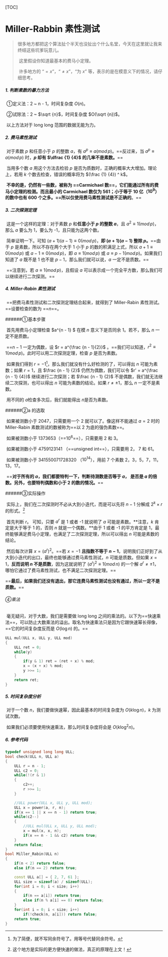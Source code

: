 [TOC]

# Miller-Rabbin 素性测试

>   ​	很多地方都把这个算法扯个半天也没扯出个什么名堂，今天在这里就让我来终结这些坑爹玩意儿。
>
>   ​	这里假设你知道最基本的费马小定理。
>
>   ​	许多地方的 “$= x$”，“$\ne x$”，“为 $x$” 等，表示的是在模意义下的情况，请仔细思考。



##### 1. 判断素数的暴力方法

​	①定义法：2 ~ n - 1，时间复杂度 $O(n)$。

​	②试除法：2 ~ $\sqrt {n}$，时间复杂度 $O(\sqrt {n})$。

​	以上方法对于 long long 范围的数据无能为力。

##### 2. 费马素性测试

​	对于素数 $p$ 和任意小于 $p$ 的整数 $a$，有 $a^p ≡ a(mod \, p)$。==反过来，当 $a^p ≡ a(mod \, p)$ 时，**$p$ 却有 $\dfrac {1} {4}$ 的几率不是素数。**==

​	当用多个数 $a$ 用这个方法去检验 $p$ 是否为质数时，正确的概率大大增加。理论上，若用 $k$ 个数去检查，错误的概率将为 $(\frac {1} {4}) ^ k$。

​	**不幸的是，仍然有一些数，被称为 ==Carmichael 数==，它们能通过所有的费马小定理的检测。**而且最小的 Carmichael 数仅为 561；小于等于 10 亿（$10^9$）的数中也有 600 个之多。==所以仅使用费马素性测试是**不正确的**。==

##### 3. 二次探测定理

​	这是一个这样的定理：对于素数 $p$ 和**任意小于 $p$ 的整数 $a$**，且 $a^2 ≡ 1(mod \, p)$，那么 $a$ 要么为 1，要么为 -1，且只能为这两个数。

​	简单证明一下。可知 $(a + 1)(a - 1) ≡ 0(mod \, p)$，**即 $(a + 1)(a - 1)$ 整除 $p$。**==由于 $p$ 是素数，所以不存在两个大于 1 小于 $p$ 的数的积满足上式，所以 $a + 1 ≡ 0(mod \, p)$ 或 $a - 1 ≡ 0(mod \, p)$，即 $a ≡ 1(mod \, p)$ 或 $a ≡ p - 1(mod \, p)$。如果我们知道了 $a$ 既不是 1 也不是 $p - 1$，那么我们就可以说，$a$ 一定不是质数。==

​	==注意到，若 $a ≡ 1(mod \, p)$，且假设 $a$ 可以表示成一个完全平方数，那么我们可以继续进行二次探测。==

##### 4. Miller-Rabin 素性测试

​	==把费马素性测试和二次探测定理结合起来，就得到了 Miller-Rabin 素性测试。==设要检查的数为 ==$n$==。

######①基本步骤

​	首先用费马小定理检查 $a^{n - 1} $ 在模 $n$ 意义下是否同余 1。若不，那么 $n$ 一定不是质数。

​	==$n - 1$ 一定为偶数，设 $r = a^{\frac {n - 1}{2}}$ 。==我们可以知道，$r^2 ≡ 1(mod \, p)$。此时可以用二次探测定理，检查 $p$ 是否为素数。

​	如果我们得到 $r = -1$[^ 1 ]，那么我们就没有什么好检测的了，可以得出 $n$ 可能为素数；如果 $r = 1$，且 $\frac {n - 1} {2}$ 仍然为偶数，我们可以令 $r' = a^{\frac {n - 1} {4}}$ 继续进行二次探测；若 $\frac {n - 1} {2}$ 不是偶数，我们就无法继续二次探测，也可以得出 $n$ 可能为素数的结论。如果 $r \ne ±1$，那么 $n$ 一定不是素数。

​	用不同的 $a​$ 检查多次后，我们就能得出 $n​$ 是否为素数。

[^ 1 ]: 为了简便，就不写同余符号了。用等号代替同余符号。

######②a 的选取

​	如果被测数小于 2047，只需要用一个 2 就可以了。像这样不能通过 $a = 2$ 时的 Miller-Rabin 素数测试的数被称为==以 2 为底的强伪素数==。

​	如果被测数小于 1373653（==$10^6$==），只需要用 2 和 3。

​	如果被测数小于 4759123141 （==unsigned int==），只需要用 2， 7 和 61。

​	如果被测数小于 341550071728320 （$10^{14}$），用前 7 个素数 2，3，5，7，11，13，17。

​	==**对于所有的 $a$，我们都要特判一下，判断待测数是否等于 $a$， 是否是 $a$ 的倍数。另外，也要特判偶数和小于 2 的数的情况。**==

######③实际操作

​	实际上，我们在二次探测时不必从大到小迭代，而是可以先将 $n - 1$ 分解成 $2^k × r$ 的形式。[^ 2 ]

​	首先判断 $r$。 可知，只要 $a^r$ 是 1 或者 -1 就说明了 $a$ 可能是素数。**注意，$k$ 肯定是大于等于 1 的，否则 $n$ 就是一个偶数。**由于 1 或者 -1 的平方肯定是 1，最终能够满足费马小定理，也满足了二次探测定理，所以可以得出 $n$ 可能是素数的结论。

​	然后每次计算 $x = (a^{r})^{2}$。==若 $x = -1$ **且指数不等于 $n - 1$**，说明我们正好到了从大到小迭代的出口，最终也能够通过费马素性测试，$n$ 可能是质数。但如果 $x = 1$，**反而说明 $n$ 不是质数**，因为这就说明了 $(a^{r})^{2} ≡ 1(mod \, n)$ 的一个解 $a^r \ne ±1$，哪怕它通过了费马素性测试，也不满足二次探测定理。==

​	==**最后，如果我们还没有退出，那它连费马素性测试也没有通过，所以一定不是质数。**==

[^ 2 ]: 这个地方是实际的更方便快速的做法，真正的原理在上文！

###### ④乘法

​	毫无疑问，对于大数，我们是需要做 long long 之间的乘法的。以下为==快速乘法==，可以防止大数乘法的溢出。取名为快速乘法只是因为它跟快速幂长得像，==它的时间复杂度反而是 $O(\log n)$ 的。==

```c++
ULL mul(ULL x, ULL y, ULL mod)
{
	ULL ret = 0;
	while(y)
    {
		if(y & 1) ret = (ret + x) % mod;
		x = (x + x) % mod;
		y >>= 1;
	}
	return ret;
}
```
##### 5. 时间复杂度分析

​	对于一个数 $n$，我们要做快速幂，因此最基本的时间复杂度为 $O(k \log n)$，$k$ 为测试次数。

​	如果我们必须要使用快速乘法，那么时间复杂度将会是 $O(k \log^2 n)$。

##### 6. 参考代码

```c++
typedef unsigned long long ULL;
bool check(ULL n, ULL a)
{
	ULL r = n - 1;
	ULL c2 = 0;
	while(!(r & 1)
	{
		c2++;
		r >>= 1;
	}

	//ULL power(ULL x, ULL y, ULL mod);
	ULL x = power(a, r, n);
	if(x == 1 || x == n - 1) return true;
	while(c2--)
	{
		//ULL mul(ULL x, ULL y, ULL mod);
		x = mul(x, x, n);
		if(x == n - 1 && c2) return true;
	}
	return false;
}
bool Miller_Rabin(ULL n)
{
	if(n < 2) return false;
	else if(n == 2) return true;

	const ULL a[] = { 2, 7, 61 };
	ULL size = sizeof(a) / sizeof(ULL);
	for(int i = 0; i < size; i++)
	{
		if(n == a[i]) return true;
		else if(n % a[i] == 0) return false;
	}
	for(int i = 0; i < size; i++)
		if(!check(n, a[i])) return false;
	return true;
}
```